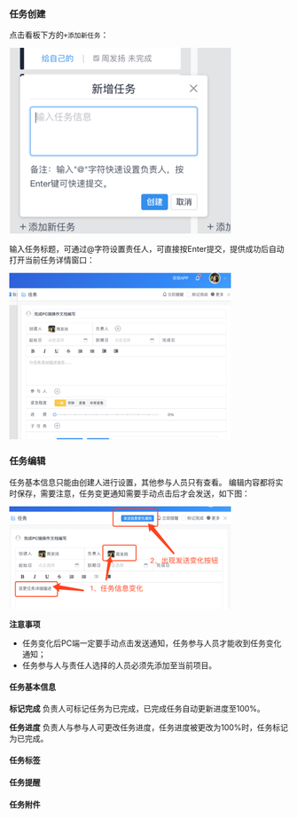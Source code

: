 ### 任务创建
点击看板下方的`+添加新任务`：

![](/assets/o_1cq2durof1un1927aojnr51eb99.png)

输入任务标题，可通过@字符设置责任人，可直接按Enter提交，提供成功后自动打开当前任务详情窗口：

![](/assets/o_1cq2eadl51gqqamo1jli18ot1ghbe.png)

### 任务编辑
任务基本信息只能由创建人进行设置，其他参与人员只有查看。
编辑内容都将实时保存，需要注意，任务变更通知需要手动点击后才会发送，如下图：

![](/assets/o_1cq2el78112f6vqj1a3111031ejrj.png)

**注意事项**
- 任务变化后PC端一定要手动点击发送通知，任务参与人员才能收到任务变化通知；
- 任务参与人与责任人选择的人员必须先添加至当前项目。

#### 任务基本信息
**标记完成**
负责人可标记任务为已完成，已完成任务自动更新进度至100%。

**任务进度**
负责人与参与人可更改任务进度，任务进度被更改为100%时，任务标记为已完成。

#### 任务标签
#### 任务提醒
#### 任务附件
